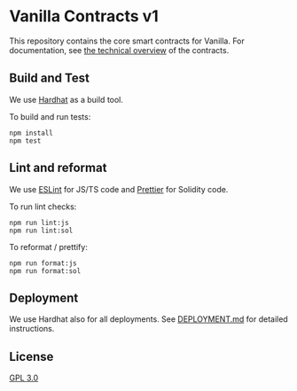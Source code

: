 # Vanilla Contracts v1

This repository contains the core smart contracts for Vanilla. For documentation, see [the technical overview](contracts/README.md) of the contracts.

## Build and Test

We use [Hardhat](https://hardhat.org/) as a build tool.

To build and run tests:
```
npm install
npm test
```

## Lint and reformat

We use [ESLint](https://eslint.org/) for JS/TS code and [Prettier](https://prettier.io/) for Solidity code.

To run lint checks:
```
npm run lint:js
npm run lint:sol
```

To reformat / prettify:
```
npm run format:js
npm run format:sol
```

## Deployment

We use Hardhat also for all deployments. See [DEPLOYMENT.md](DEPLOYMENT.md) for detailed instructions.

## License

[GPL 3.0](LICENSE)
